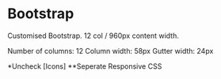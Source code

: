 Bootstrap
=========

Customised Bootstrap. 12 col / 960px content width.

Number of columns: 12
Column width: 58px
Gutter width: 24px

*Uncheck [Icons]
**Seperate Responsive CSS
